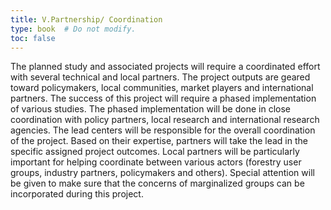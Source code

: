 ```yaml
---
title: V.Partnership/ Coordination 
type: book  # Do not modify.
toc: false
---
```

The planned study and associated projects will require a coordinated effort with several technical and local partners.
The project outputs are geared toward policymakers, local communities, market players and international partners. 
The success of this project will require a phased implementation of various studies. The phased implementation will 
be done in close coordination with policy partners, local research and international research agencies. 
The lead centers will be responsible for the overall coordination of the project. Based on their expertise, 
partners will take the lead in the specific assigned project outcomes. Local partners will be particularly 
important for helping coordinate between various actors (forestry user groups, industry partners, policymakers and others). 
Special attention will be given to make sure that the concerns of marginalized groups can be incorporated during this project.  
